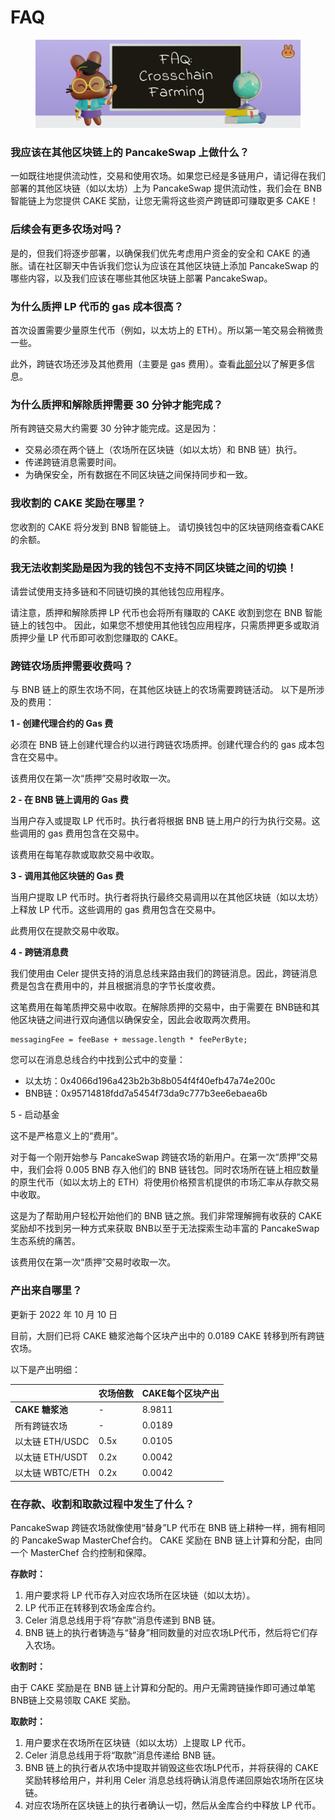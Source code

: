# FAQ

<figure><img src="../../../.gitbook/assets/image (1).png" alt=""><figcaption></figcaption></figure>

### 我应该在其他区块链上的 PancakeSwap 上做什么？

&#x20;一如既往地提供流动性，交易和使用农场。如果您已经是多链用户，请记得在我们部署的其他区块链（如以太坊）上为 PancakeSwap 提供流动性，我们会在 BNB 智能链上为您提供 CAKE 奖励，让您无需将这些资产跨链即可赚取更多 CAKE！&#x20;

### 后续会有更多农场对吗？&#x20;

是的，但我们将逐步部署，以确保我们优先考虑用户资金的安全和 CAKE 的通胀。请在社区聊天中告诉我们您认为应该在其他区块链上添加 PancakeSwap 的哪些内容，以及我们应该在哪些其他区块链上部署 PancakeSwap。&#x20;

### 为什么质押 LP 代币的 gas 成本很高？&#x20;

首次设置需要少量原生代币（例如，以太坊上的 ETH）。所以第一笔交易会稍微贵一些。&#x20;

此外，跨链农场还涉及其他费用（主要是 gas 费用）。查看[此部分](faq.md#kua-lian-nong-chang-zhi-ya-xu-yao-shou-fei-ma)以了解更多信息。

### 为什么质押和解除质押需要 30 分钟才能完成？&#x20;

所有跨链交易大约需要 30 分钟才能完成。这是因为：&#x20;

* 交易必须在两个链上（农场所在区块链（如以太坊）和 BNB 链）执行。&#x20;
* 传递跨链消息需要时间。&#x20;
* 为确保安全，所有数据在不同区块链之间保持同步和一致。

### 我收割的 CAKE 奖励在哪里？&#x20;

您收割的 CAKE 将分发到 BNB 智能链上。 请切换钱包中的区块链网络查看CAKE的余额。

### 我无法收割奖励是因为我的钱包不支持不同区块链之间的切换！

请尝试使用支持多链和不同链切换的其他钱包应用程序。&#x20;

请注意，质押和解除质押 LP 代币也会将所有赚取的 CAKE 收割到您在 BNB 智能链上的钱包中。 因此，如果您不想使用其他钱包应用程序，只需质押更多或取消质押少量 LP 代币即可收割您赚取的 CAKE。

### 跨链农场质押需要收费吗？

&#x20;与 BNB 链上的原生农场不同，在其他区块链上的农场需要跨链活动。 以下是所涉及的费用：

**1 - 创建代理合约的 Gas 费**&#x20;

必须在 BNB 链上创建代理合约以进行跨链农场质押。创建代理合约的 gas 成本包含在交易中。

该费用仅在第一次“质押”交易时收取一次。&#x20;

**2 - 在 BNB 链上调用的 Gas 费**&#x20;

当用户存入或提取 LP 代币时。执行者将根据 BNB 链上用户的行为执行交易。这些调用的 gas 费用包含在交易中。&#x20;

该费用在每笔存款或取款交易中收取。&#x20;

**3 - 调用其他区块链的 Gas 费**&#x20;

当用户提取 LP 代币时。执行者将执行最终交易调用以在其他区块链（如以太坊）上释放 LP 代币。这些调用的 gas 费用包含在交易中。&#x20;

此费用仅在提款交易中收取。&#x20;

**4 - 跨链消息费**&#x20;

我们使用由 Celer 提供支持的消息总线来路由我们的跨链消息。因此，跨链消息费是包含在费用中的，并且根据消息的字节长度收费。

这笔费用在每笔质押交易中收取。在解除质押的交易中，由于需要在 BNB链和其他区块链之间进行双向通信以确保安全，因此会收取两次费用。

```
messagingFee = feeBase + message.length * feePerByte;
```

您可以在消息总线合约中找到公式中的变量：

* 以太坊：0x4066d196a423b2b3b8b054f4f40efb47a74e200c&#x20;
* BNB链：0x95714818fdd7a5454f73da9c777b3ee6ebaea6b

5 - 启动基金&#x20;

这不是严格意义上的“费用”。

对于每一个刚开始参与 PancakeSwap 跨链农场的新用户。在第一次“质押”交易中，我们会将 0.005 BNB 存入他们的 BNB 链钱包。同时农场所在链上相应数量的原生代币（如以太坊上的 ETH）将使用价格预言机提供的市场汇率从存款交易中收取。&#x20;

这是为了帮助用户轻松开始他们的 BNB 链之旅。我们非常理解拥有收获的 CAKE奖励却不找到另一种方式来获取 BNB以至于无法探索生动丰富的 PancakeSwap 生态系统的痛苦。&#x20;

该费用仅在第一次“质押”交易时收取一次。&#x20;

### 产出来自哪里？&#x20;

更新于 2022 年 10 月 10 日&#x20;

目前，大厨们已将 CAKE 糖浆池每个区块产出中的 0.0189 CAKE 转移到所有跨链农场。&#x20;

以下是产出明细：

|               | 农场倍数 | CAKE每个区块产出 |
| ------------- | ---- | ---------- |
| **CAKE 糖浆池**  | -    | 8.9811     |
| 所有跨链农场        | -    | 0.0189     |
| 以太链  ETH/USDC | 0.5x | 0.0105     |
| 以太链  ETH/USDT | 0.2x | 0.0042     |
| 以太链 WBTC/ETH  | 0.2x | 0.0042     |

### 在存款、收割和取款过程中发生了什么？

PancakeSwap 跨链农场就像使用“替身”LP 代币在 BNB 链上耕种一样，拥有相同的 PancakeSwap MasterChef合约。 CAKE 奖励在 BNB 链上计算和分配，由同一个 MasterChef 合约控制和保障。

**存款时：**&#x20;

1. 用户要求将 LP 代币存入对应农场所在区块链（如以太坊）。
2. LP 代币正在转移到农场金库合约。&#x20;
3. Celer 消息总线用于将“存款”消息传递到 BNB 链。&#x20;
4. BNB 链上的执行者铸造与“替身”相同数量的对应农场LP代币，然后将它们存入农场。&#x20;

**收割时：**

由于 CAKE 奖励是在 BNB 链上计算和分配的。用户无需跨链操作即可通过单笔 BNB链上交易领取 CAKE 奖励。&#x20;

**取款时：**&#x20;

1. 用户要求在农场所在区块链（如以太坊）上提取 LP 代币。&#x20;
2. Celer 消息总线用于将“取款”消息传递给 BNB 链。&#x20;
3. BNB 链上的执行者从农场中提取并销毁这些农场LP代币，并将获得的 CAKE 奖励转移给用户，并利用 Celer 消息总线将确认消息传递回原始农场所在区块链。&#x20;
4. 对应农场所在区块链上的执行者确认一切，然后从金库合约中释放 LP 代币。
